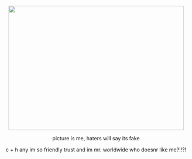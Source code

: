 
<p align="center">
  <img width="479" height="340" src="https://files.catbox.moe/qqxmaq.png">
</p>

</p> <p align="center">picture is me, haters will say its fake

</p> <p align="center">c + h any im so friendly trust and im mr. worldwide who doesnr like me?!!?!
